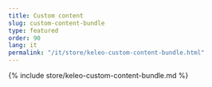 ```yaml
---
title: Custom content
slug: custom-content-bundle
type: featured
order: 90
lang: it
permalink: "/it/store/keleo-custom-content-bundle.html"
---
```


{% include store/keleo-custom-content-bundle.md %}

